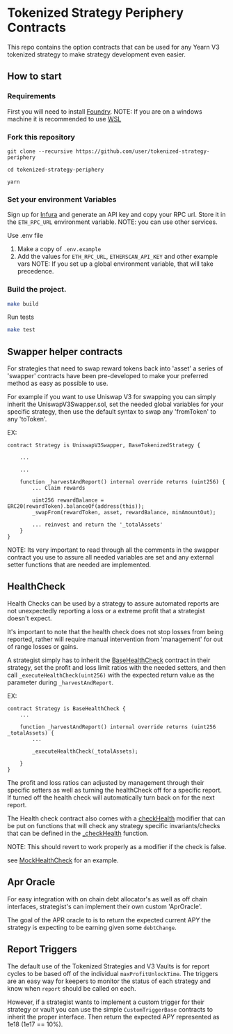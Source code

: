 # Tokenized Strategy Periphery Contracts

This repo contains the option contracts that can be used for any Yearn V3 tokenized strategy to make strategy development even easier.

## How to start

### Requirements
First you will need to install [Foundry](https://book.getfoundry.sh/getting-started/installation).
NOTE: If you are on a windows machine it is recommended to use [WSL](https://learn.microsoft.com/en-us/windows/wsl/install)

### Fork this repository

    git clone --recursive https://github.com/user/tokenized-strategy-periphery

    cd tokenized-strategy-periphery

    yarn


### Set your environment Variables

Sign up for [Infura](https://infura.io/) and generate an API key and copy your RPC url. Store it in the `ETH_RPC_URL` environment variable.
NOTE: you can use other services.

Use .env file
  1. Make a copy of `.env.example`
  2. Add the values for `ETH_RPC_URL`, `ETHERSCAN_API_KEY` and other example vars
     NOTE: If you set up a global environment variable, that will take precedence.


### Build the project.

```sh
make build
```

Run tests
```sh
make test
```

## Swapper helper contracts

For strategies that need to swap reward tokens back into 'asset' a series of 'swapper' contracts have been pre-developed to make your preferred method as easy as possible to use.

For example if you want to use Uniswap V3 for swapping you can simply inherit the UniswapV3Swapper.sol, set the needed global variables for your specific strategy, then use the default syntax to swap any 'fromToken' to any 'toToken'.

EX:

    contract Strategy is UniswapV3Swapper, BaseTokenizedStrategy {
    
        ...
        
        ...
        
        function _harvestAndReport() internal override returns (uint256) {
            ... Claim rewards
            
            uint256 rewardBalance = ERC20(rewardToken).balanceOf(address(this));
            _swapFrom(rewardToken, asset, rewardBalance, minAmountOut);
            
            ... reinvest and return the '_totalAssets'
        }
    }
    
NOTE: Its very important to read through all the comments in the swapper contract you use to assure all needed variables are set and any external setter functions that are needed are implemented.

## HealthCheck
Health Checks can be used by a strategy to assure automated reports are not unexpectedly reporting a loss or a extreme profit that a strategist doesn't expect.

It's important to note that the health check does not stop losses from being reported, rather will require manual intervention from 'management' for out of range losses or gains.

A strategist simply has to inherit the [BaseHealthCheck](https://github.com/yearn/tokenized-strategy-periphery/blob/master/src/HealthCheck/BaseHealthCheck.sol) contract in their strategy, set the profit and loss limit ratios with the needed setters, and then call `_executeHealthCheck(uint256)` with the expected return value as the parameter during `_harvestAndReport`.

EX:

    contract Strategy is BaseHealthCheck {
        ...
        
        function _harvestAndReport() internal override returns (uint256 _totalAssets) {
            ...
            
            _executeHealthCheck(_totalAssets);
        
        }
    }

The profit and loss ratios can adjusted by management through their specific setters as well as turning the healthCheck off for a specific report. If turned off the health check will automatically turn back on for the next report.

The Health check contract also comes with a [checkHealth](https://github.com/yearn/tokenized-strategy-periphery/blob/master/src/HealthCheck/BaseHealthCheck.sol#L28) modifier that can be put on functions that will check any strategy specific invariants/checks that can be defined in the [_checkHealth](https://github.com/yearn/tokenized-strategy-periphery/blob/master/src/HealthCheck/BaseHealthCheck.sol#L124) function. 

NOTE: This should revert to work properly as a modifier if the check is false.

see [MockHealthCheck](https://github.com/yearn/tokenized-strategy-periphery/blob/master/src/test/mocks/MockHealthCheck.sol) for an example.

## Apr Oracle
For easy integration with on chain debt allocator's as well as off chain interfaces, strategist's can implement their own custom 'AprOracle'.

The goal of the APR oracle to is to return the expected current APY the strategy is expecting to be earning given some `debtChange`.


## Report Triggers
The default use of the Tokenized Strategies and V3 Vaults is for report cycles to be based off of the individual `maxProfitUnlockTime`. The triggers are an easy way for keepers to monitor the status of each strategy and know when `report` should be called on each.

However, if a strategist wants to implement a custom trigger for their strategy or vault you can use the simple `CustomTriggerBase` contracts to inherit the proper interface. Then return the expected APY represented as 1e18 (1e17 == 10%).
